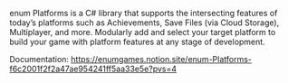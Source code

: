 enum Platforms is a C# library that supports the intersecting features of today’s platforms such as Achievements, Save Files (via Cloud Storage), Multiplayer, and more. Modularly add and select your target platform to build your game with platform features at any stage of development.

Documentation:
https://enumgames.notion.site/enum-Platforms-f6c2001f2f2a47ae954241ff5aa33e5e?pvs=4
